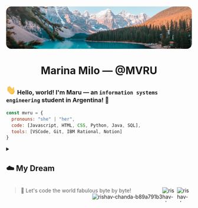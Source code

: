 [![MasterHead](https://github.com/MVRU/MVRU/blob/8623cc33d2d6882395cb5250ed5e17c433870592/assets/pexels-jaime-reimer-2662116.png)](https://www.pexels.com/es-es/foto/hermosa-vista-del-lago-moraine-2662116/)
<h1 align="center">Marina Milo — @MVRU</h1>

### <img src="https://github.com/MVRU/MVRU/blob/41eaf9f2b9f408ab8a974ef5f7a01814e2530892/assets/Hi.gif" width="26px"> Hello, world! I'm Maru — an ```information systems engineering``` student in Argentina! 🧉

```javascript
const mvru = {
  pronouns: "she" | "her",
  code: [Javascript, HTML, CSS, Python, Java, SQL],
  tools: [VSCode, Git, IBM Rational, Notion]
}
```
<details>
 <summary><h2>☁️ My Dream</h2></summary>

I remember when I was a child 👧🏼, my mom always asked me why I liked them so much. Back then, it wasn't very common for a little girl to spend the whole day in front of an old monitor. **"_Because with computers, nothing is impossible_,"** those words stayed with her for life.

Now, as an aspiring ```Information Systems Engineer```, my dream is to roam the globe 🌎, exploring every corner while leaving a trail of code in my wake. From enjoying a cup of "**java**" in Java (_yes, the irony! ☕️_) to coding amidst the grandeur of the Eiffel Tower, I'm on a mission to embrace the world's marvels with my computer as my partner in crime. ✨ </details>

> 🤖 Let's code the world fabulous byte by byte!
<a href="https://www.linkedin.com/in/marinamilo/" target="blank"><img align="right" src="https://upload.wikimedia.org/wikipedia/commons/thumb/c/ca/LinkedIn_logo_initials.png/640px-LinkedIn_logo_initials.png" alt="rishav-chanda-b89a791b3" height="40" width="40" />
</a><a href="https://t.me/marumilo" target="blank"><img align="right" src="https://upload.wikimedia.org/wikipedia/commons/thumb/8/82/Telegram_logo.svg/480px-Telegram_logo.svg.png" alt="rishav-chanda-b89a791b3" height="40" width="40" /></a>
<a href="https://discord.com/users/mvru." target="blank"><img align="right" src="https://assets-global.website-files.com/6257adef93867e50d84d30e2/636e0a6a49cf127bf92de1e2_icon_clyde_blurple_RGB.png" alt="rishav-chanda-b89a791b3" height="40" /></a>


<!--
**MVRU/MVRU** is a ✨ _special_ ✨ repository because its `README.md` (this file) appears on your GitHub profile.

Here are some ideas to get you started:

- 🔭 I’m currently working on ...
- 🌱 I’m currently learning ...
- 👯 I’m looking to collaborate on ...
- 🤔 I’m looking for help with ...
- 💬 Ask me about ...
- 📫 How to reach me: ...
- 😄 Pronouns: ...
- ⚡ Fun fact: ...
-->
